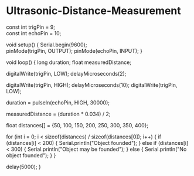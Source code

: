 # Ultrasonic-Distance-Measurement

const int trigPin = 9;    
const int echoPin = 10;   

void setup() {
  Serial.begin(9600);      
  pinMode(trigPin, OUTPUT);
  pinMode(echoPin, INPUT);
}

void loop() {
  long duration;
  float measuredDistance;

  digitalWrite(trigPin, LOW);
  delayMicroseconds(2);

  digitalWrite(trigPin, HIGH);
  delayMicroseconds(10);
  digitalWrite(trigPin, LOW);

  
  duration = pulseIn(echoPin, HIGH, 30000);  

  measuredDistance = (duration * 0.034) / 2;

  float distances[] = {50, 100, 150, 200, 250, 300, 350, 400};

  for (int i = 0; i < sizeof(distances) / sizeof(distances[0]); i++) {
    if (distances[i] < 200) {
      Serial.println("Object founded");
    } else if (distances[i] < 300) {
      Serial.println("Object may be founded");
    } else {
      Serial.println("No object founded");
    }
  }

  delay(5000);
}
